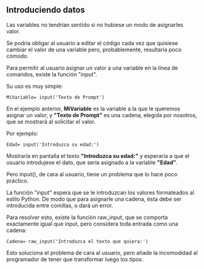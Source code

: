 ## Introduciendo datos

Las variables no tendrían sentido si no hubiese un modo de asignarles valor.

Se podría obligar al usuario a editar el código cada vez que quisiese cambiar el valor de una variable pero, probablemente, resultaría poco cómodo.

Para permitir al usuario asignar un valor a una variable en la línea de comandos, existe la función "input".

Su uso es muy simple:

`MiVariable= input('Texto de Prompt')`

En el ejemplo anterior, **MiVariable** es la variable a la que le queremos asignar un valor, y **"Texto de Prompt"** es una cadena, elegida por nosotros, que se mostrará al solicitar el valor.

Por ejemplo:

`Edad= input('Introduzca su edad:')`

Mostraría en pantalla el texto **"Introduzca su edad:"** y esperaría a que el usuario introdujese el dato, que sería asignado a la variable **"Edad"**.

Pero input(), de cara al usuario, tiene un problema que lo hace poco práctico.

La función "input" espera que se le introduzcan los valores formateados al estilo Python. De modo que para asignarle una cadena, ésta debe ser introducida entre comillas, o dará un error.

Para resolver esto, existe la función raw_input, que se comporta exactamente igual que input, pero considera toda entrada como una cadena:

`Cadena= raw_input('Introduzca el texto que quiera:')`

Esto soluciona el problema de cara al usuario, pero añade la incomodidad al programador de tener que transformar luego los tipos.
